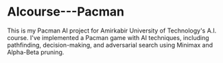 # AIcourse---Pacman
This is my Pacman AI project for Amirkabir University of Technology's A.I. course. I've implemented a Pacman game with AI techniques, including pathfinding, decision-making, and adversarial search using Minimax and Alpha-Beta pruning.
